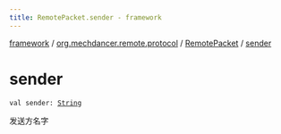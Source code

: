 ```yaml
---
title: RemotePacket.sender - framework
---
```


[framework](../../index.html) / [org.mechdancer.remote.protocol](../index.html) / [RemotePacket](index.html) / [sender](./sender.html)

# sender

`val sender: `[`String`](https://kotlinlang.org/api/latest/jvm/stdlib/kotlin/-string/index.html)

发送方名字

